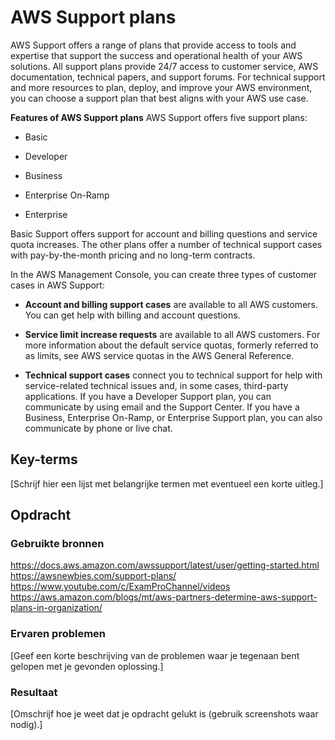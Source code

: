 # AWS Support plans
AWS Support offers a range of plans that provide access to tools and expertise that support the success and operational health of your AWS solutions. All support plans provide 24/7 access to customer service, AWS documentation, technical papers, and support forums. For technical support and more resources to plan, deploy, and improve your AWS environment, you can choose a support plan that best aligns with your AWS use case.

**Features of AWS Support plans**
AWS Support offers five support plans:

* Basic

* Developer

* Business

* Enterprise On-Ramp

* Enterprise

Basic Support offers support for account and billing questions and service quota increases. The other plans offer a number of technical support cases with pay-by-the-month pricing and no long-term contracts.

In the AWS Management Console, you can create three types of customer cases in AWS Support:

* **Account and billing support cases** are available to all AWS customers. You can get help with billing and account questions.

* **Service limit increase requests** are available to all AWS customers. For more information about the default service quotas, formerly referred to as limits, see AWS service quotas in the AWS General Reference.

* **Technical support cases** connect you to technical support for help with service-related technical issues and, in some cases, third-party applications. If you have a Developer Support plan, you can communicate by using email and the Support Center. If you have a Business, Enterprise On-Ramp, or Enterprise Support plan, you can also communicate by phone or live chat.
## Key-terms
[Schrijf hier een lijst met belangrijke termen met eventueel een korte uitleg.]

## Opdracht
### Gebruikte bronnen
https://docs.aws.amazon.com/awssupport/latest/user/getting-started.html
https://awsnewbies.com/support-plans/
https://www.youtube.com/c/ExamProChannel/videos
https://aws.amazon.com/blogs/mt/aws-partners-determine-aws-support-plans-in-organization/

### Ervaren problemen
[Geef een korte beschrijving van de problemen waar je tegenaan bent gelopen met je gevonden oplossing.]

### Resultaat
[Omschrijf hoe je weet dat je opdracht gelukt is (gebruik screenshots waar nodig).]

